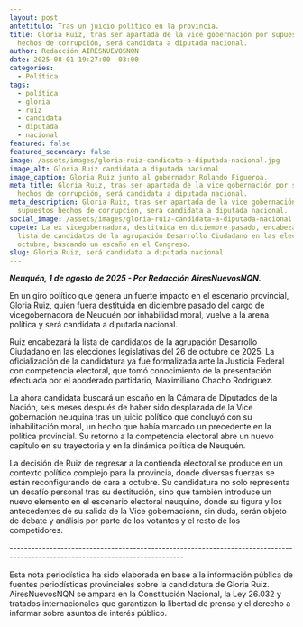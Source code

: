 ```yaml
---
layout: post
antetitulo: Tras un juicio político en la provincia.
title: Gloria Ruiz, tras ser apartada de la vice gobernación por supuestos
  hechos de corrupción, será candidata a diputada nacional.
author: Redacción AIRESNUEVOSNQN
date: 2025-08-01 19:27:00 -03:00
categories:
  - Política
tags:
  - política
  - gloria
  - ruiz
  - candidata
  - diputada
  - nacional
featured: false
featured_secondary: false
image: /assets/images/gloria-ruiz-candidata-a-diputada-nacional.jpg
image_alt: Gloria Ruiz candidata a diputada nacional
image_caption: Gloria Ruiz junto al gobernador Rolando Figueroa.
meta_title: Gloria Ruiz, tras ser apartada de la vice gobernación por supuestos
  hechos de corrupción, será candidata a diputada nacional.
meta_description: Gloria Ruiz, tras ser apartada de la vice gobernación por
  supuestos hechos de corrupción, será candidata a diputada nacional.
social_image: /assets/images/gloria-ruiz-candidata-a-diputada-nacional.jpg
copete: La ex vicegobernadora, destituida en diciembre pasado, encabezará la
  lista de candidatos de la agrupación Desarrollo Ciudadano en las elecciones de
  octubre, buscando un escaño en el Congreso.
slug: Gloria Ruiz, será candidata a diputada nacional.
---
```

***Neuquén, 1 de agosto de 2025 - Por Redacción AiresNuevosNQN.***

En un giro político que genera un fuerte impacto en el escenario provincial, Gloria Ruiz, quien fuera destituida en diciembre pasado del cargo de vicegobernadora de Neuquén por inhabilidad moral, vuelve a la arena política y será candidata a diputada nacional.

Ruiz encabezará la lista de candidatos de la agrupación Desarrollo Ciudadano en las elecciones legislativas del 26 de octubre de 2025. La oficialización de la candidatura ya fue formalizada ante la Justicia Federal con competencia electoral, que tomó conocimiento de la presentación efectuada por el apoderado partidario, Maximiliano Chacho Rodríguez.

La ahora candidata buscará un escaño en la Cámara de Diputados de la Nación, seis meses después de haber sido desplazada de la Vice gobernación neuquina tras un juicio político que concluyó con su inhabilitación moral, un hecho que había marcado un precedente en la política provincial. Su retorno a la competencia electoral abre un nuevo capítulo en su trayectoria y en la dinámica política de Neuquén.

La decisión de Ruiz de regresar a la contienda electoral se produce en un contexto político complejo para la provincia, donde diversas fuerzas se están reconfigurando de cara a octubre. Su candidatura no solo representa un desafío personal tras su destitución, sino que también introduce un nuevo elemento en el escenario electoral neuquino, donde su figura y los antecedentes de su salida de la Vice    gobernaciónn, sin duda, serán objeto de debate y análisis por parte de los votantes y el resto de los competidores.

\------------------------------------------------------------------------------------------------------------------------------


Esta nota periodística ha sido elaborada en base a la información pública de fuentes periodísticas provinciales sobre la candidatura de Gloria Ruiz. AiresNuevosNQN se ampara en la Constitución Nacional, la Ley 26.032 y tratados internacionales que garantizan la libertad de prensa y el derecho a informar sobre asuntos de interés público.
